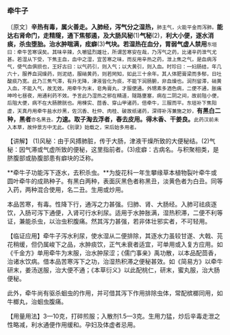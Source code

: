 ### 牵牛子

〔原文〕**辛热有毒，属火善走。入肺经，泻气分之湿热，**<small>肺主气，火能平金而泻肺。</small>**能达右肾命门，走精隧，通下焦郁遏，及大肠风秘**(1)**气秘**(2)，**利大小便，逐水消痰，杀虫堕胎。治水肿喘满，痃癖**(3)**气块。若湿热在血分，胃弱气虚人禁用**<small>东垣曰：牵牛苦寒误矣。其味辛辣，久嚼猛烈雄壮，所谓苦寒安在哉，乃泻气之药，比诸辛药泄气尤甚。若湿从下受，下焦主血，血中之湿，宜苦寒之味，而反用辛热之药，泄上焦之气，是血病泻气，使气血俱损也，王好古曰：以气药引，则入气；以大黄引，则入血。时珍曰：一妇肠结，年几六十，服养血润燥药，则泥结，服硝黄药，则若罔知，如此三十余年。其人体肥膏梁而多郁，日吐酸痰乃宽。此乃三焦气滞，有升无降，津液皆化为痰，不能下润肠腑，非血燥也。润剂留滞，硝黄入血，不能入气，故无效。用牵牛为末，皂角膏丸，才服便通。外甥素多酒色病，二便不通，胀痛呻呤七昼夜，用通利药不效。予言此乃湿热之邪在精道，隧路壅塞，病在二阴之间，故前阻小便，后阻大便，病不在大肠膀胱也。用楝实、茴香、穿山甲诸药，倍牵牛，三服而平。东垣补下焦阳虚，天真丹用牵牛盐水炒黑，佐沉香、杜仲、肉桂、破故纸诸药，深得补泻兼施之妙，</small>**有黑白二种，黑者**<small>亦名黑丑。</small>**力速。取子淘去浮者，舂去皮用。得木香、干姜良。**<small>此药汉前未入本草，故仲景方中无此。《別录》始载之，宋后始多用者。</small>

【讲解】 (1)风秘：由于风搏肺脏，传于大肠，津液干燥所致的大便秘结。(2)气秘：因气滞或气虚所致的便秘，这里指前者。(3)痃癖：古病名。与积聚相类，是脐腹部或胁腹部患有癖块的泛称。

**牵牛子功能泻下逐水，去积杀虫。**为旋花科一年生攀缘草本植物裂叶牵牛或圆叶牵牛的成熟种子。有黑白两种，表面灰黑色者称黑丑，淡黄色者为白丑。同等入药，两种混合使用，名二丑。生用或炒用。

本品苦寒，有毒。性降下行，通泻之力甚强。归肺、肾、大肠经。入肺可祛痰逐饮，入肠可泻下通便，入肾可行水利尿。适用于水肿胀满，湿热积滞，二便不利等证，兼能杀虫，以治虫积腹痛。然其泻力甚强，若非体壮邪实者，不可轻用。

【临证应用】牵牛子泻水利尿，使水湿从二便排除，其逐水力虽较甘遂、大戟、芫花稍缓，但仍属峻下之品，水肿痰饮，正气未衰者适宜，可单用或入复方应用。如《千金方》单用牵牛为末服，治水肿尿涩；《儒门事亲》禹功散，以本品配茴香，治诸水饮病。借本品苦寒泻下之功，治湿热积滞之便秘甚效。如《简易方》以牵牛研末，姜汤送服，治大便不通；《本草衍义》以此配桃仁，研末，蜜丸服，治大肠便秘。

此外，牵牛尚有驱杀蛔虫的作用，并可借其泻下作用排除虫体，常配槟榔同用，如牛榔丸，治蛔虫腹痛。

【用量用法】3—10克，打碎煎服；入散剂1.5—3克。生用力猛，炒后辛毒走泄之性略减，利水通便作用缓和。孕妇及体虚者忌用。
